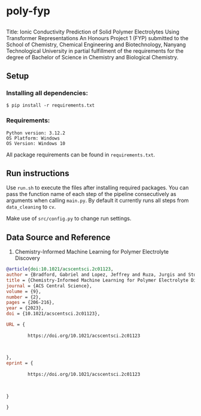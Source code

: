 # poly-fyp
##
Title: Ionic Conductivity Prediction of Solid Polymer Electrolytes Using Transformer Representations
An Honours Project 1 (FYP) submitted to the School of Chemistry, Chemical Engineering and Biotechnology, Nanyang Technological University in partial fulfillment of the requirements for the degree of Bachelor of Science in Chemistry and Biological Chemistry.

## Setup
### Installing all dependencies:

```
$ pip install -r requirements.txt
```

### Requirements:

```
Python version: 3.12.2
OS Platform: Windows
OS Version: Windows 10
```
All package requirements can be found in `requirements.txt`.

## Run instructions
Use `run.sh` to execute the files after installing required packages. You can pass the function name of each step of the pipeline consecutively as arguments when calling `main.py`. By default it currently runs all steps from `data_cleaning` to `cv`.

Make use of `src/config.py` to change run settings. 

## Data Source and Reference
1. Chemistry-Informed Machine Learning for Polymer Electrolyte Discovery
```bibtex
@article{doi:10.1021/acscentsci.2c01123,
author = {Bradford, Gabriel and Lopez, Jeffrey and Ruza, Jurgis and Stolberg, Michael A. and Osterude, Richard and Johnson, Jeremiah A. and Gomez-Bombarelli, Rafael and Shao-Horn, Yang},
title = {Chemistry-Informed Machine Learning for Polymer Electrolyte Discovery},
journal = {ACS Central Science},
volume = {9},
number = {2},
pages = {206-216},
year = {2023},
doi = {10.1021/acscentsci.2c01123},

URL = { 
    
        https://doi.org/10.1021/acscentsci.2c01123
    
    

},
eprint = { 
    
        https://doi.org/10.1021/acscentsci.2c01123
    
    

}

}

```
